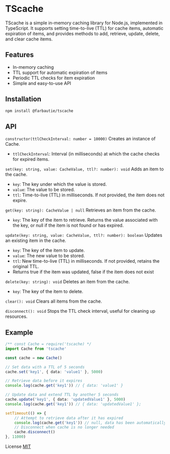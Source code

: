 # TScache

TScache is a simple in-memory caching library for Node.js, implemented in TypeScript. It supports setting time-to-live (TTL) for cache items, automatic expiration of items, and provides methods to add, retrieve, update, delete, and clear cache items.

## Features

-   In-memory caching
-   TTL support for automatic expiration of items
-   Periodic TTL checks for item expiration
-   Simple and easy-to-use API

## Installation

```bash
npm install @farbautie/tscache
```

## API

`constructor(ttlCheckInterval: number = 10000)` Creates an instance of Cache.

-   `ttlCheckInterval`: Interval (in milliseconds) at which the cache checks for expired items.

`set(key: string, value: CacheValue, ttl?: number): void`
Adds an item to the cache.

-   `key`: The key under which the value is stored.
-   `value`: The value to be stored.
-   `ttl`: Time-to-live (TTL) in milliseconds. If not provided, the item does not expire.

`get(key: string): CacheValue | null`
Retrieves an item from the cache.

-   `key`: The key of the item to retrieve.
    Returns the value associated with the key, or null if the item is not found or has expired.

`update(key: string, value: CacheValue, ttl?: number): boolean`
Updates an existing item in the cache.

-   `key`: The key of the item to update.
-   `value`: The new value to be stored.
-   `ttl`: New time-to-live (TTL) in milliseconds. If not provided, retains the original TTL.
-   Returns true if the item was updated, false if the item does not exist

`delete(key: string): void`
Deletes an item from the cache.

-   `key`: The key of the item to delete.

`clear(): void`
Clears all items from the cache.

`disconnect(): void`
Stops the TTL check interval, useful for cleaning up resources.

## Example

```typescript
/** const Cache = require('tscache) */
import Cache from 'tscache'

const cache = new Cache()

// Set data with a TTL of 5 seconds
cache.set('key1', { data: 'value1' }, 5000)

// Retrieve data before it expires
console.log(cache.get('key1')) // { data: 'value1' }

// Update data and extend TTL by another 5 seconds
cache.update('key1', { data: 'updatedValue1' }, 5000)
console.log(cache.get('key1')) // { data: 'updatedValue1' };

setTimeout(() => {
    // Attempt to retrieve data after it has expired
    console.log(cache.get('key1')) // null, data has been automatically deleted
    // Disconnect when cache is no longer needed
    cache.disconnect()
}, 11000)
```

License [MIT](https://github.com/farbautie/tscache/blob/main/LICENSE)
